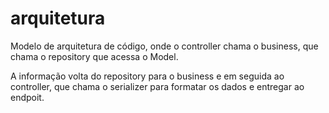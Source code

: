 # arquitetura

Modelo de arquitetura de código, onde o controller chama o business, que chama o repository que acessa o Model.

A informação volta do repository para o business e em seguida ao controller, que chama o serializer para formatar os dados e entregar ao endpoit.

